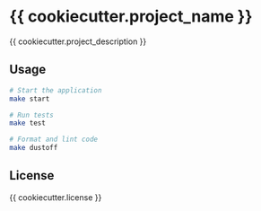 # {{ cookiecutter.project_name }}

{{ cookiecutter.project_description }}

## Usage

```bash
# Start the application
make start

# Run tests
make test

# Format and lint code
make dustoff
```

## License

{{ cookiecutter.license }}
